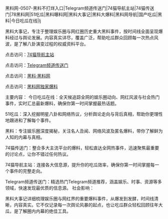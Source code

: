 #
黑料网-0507-黑料不打烊入口|Telegram频道传送门|74猫导航主站|74猫传送门|78黑料网|51吃瓜|黑料曝料网|黑料大事记|黑料大爆料|黑料网导航|国产吃瓜|黑料|今日吃瓜在线|lj

黑料大事记，专注于整理娱乐圈与网红圈历史重大黑料事件，按时间线全面呈现爆料经过与舆论发展。内容真实详尽，覆盖广泛，帮助吃瓜群众回顾每一次热点风波，是了解八卦演变过程的权威资料平台。


点击访问：<a href="https://74mao.com/">74猫导航主站</a>

点击访问：<a href="https://74mao.com/">Telegram频道传送门</a>

点击访问：<a href="https://haef.pages.dev/">黑料·黑料网</a>

点击访问：<a href="https://gbs-3wd.pages.dev/">黑料网独家爆料</a>

主要内容：
  今日吃瓜在线：全天候追踪全网的娱乐圈动向、网红风波与社会热门事件，实时汇总最新爆料，确保你第一时间掌握最热话题。

51吃瓜：深入挖掘明星八卦和网络热议，分析舆论走向与背后真相，帮助你更理性地跟进和了解每个事件。

黑料：专注娱乐圈深度揭秘，关注名人丑闻、网络风波及匿名爆料，带你了解鲜为人知的内幕与真相。

74猫传送门：整合多大主流平台的爆料，轻松直达全网热事件，迅速聚焦最重要的讨论点，让你不错过任何热议。

74猫导航主站：连接各大信息源，提升你的吃瓜效率，确保你第一时间掌握每一个事件的完整走向。

Telegram频道传送门：精选热门Telegram频道推荐，涵盖娱乐、时事、资源等多领域，快速发现最优质的信息源。
社会影响：

黑料大事记详细梳理娱乐圈与网红界的重要爆料事件，从爆发到发酵，时间线清晰，内容真实。它不仅记录每一次舆论风暴的起点，也让吃瓜群众轻松回顾往年大瓜，是了解圈内内幕的绝佳工具。

<span style="display:none;">[Canonical link](）</span>
